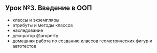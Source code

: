 ## Урок №3. Введение в ООП
- классы и экземпляры
- атрибуты и методы классов
- наследование
- декоратор @property
- домашняя работа по созданию классов геометрических фигур и автотестов
